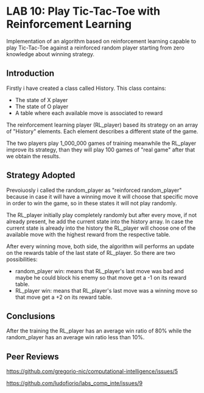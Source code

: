 # LAB 10: Play Tic-Tac-Toe with Reinforcement Learning

Implementation of an algorithm based on reinforcement learning capable to play Tic-Tac-Toe against a reinforced random player starting from zero knowledge about winning strategy.

## Introduction

Firstly i have created a class called History. This class contains:

 - The state of X player
 - The state of O player
 - A table where each available move is associated to reward

The reinforcement learning player (RL_player) based its strategy on an array of "History" elements. Each element describes a different state of the game.

The two players play 1_000_000 games of training meanwhile the RL_player improve its strategy, than they will play 100 games of "real game" after that we obtain the results. 

## Strategy Adopted

Prevoiuosly i called the random_player as "reinforced random_player" because in case it will have a winning move it will choose that specific move in order to win the game, so in these states it will not play randomly.

The RL_player initially play completely randomly but after every move, if not already present, he add the current state into the history array. In case the current state is already into the history the RL_player will choose one of the available move with the highest reward from the respective table.

After every winning move, both side, the algorithm will performs an update on the rewards table of the last state of RL_player. So there are two possibilities:

- random_player win: means that RL_player's last move was bad and maybe he could block his enemy so that move get a -1 on its reward table.
- RL_player win: means that RL_player's last move was a winning move so that move get a +2 on its reward table.

## Conclusions

After the training the RL_player has an average win ratio of 80% while the random_player has an average win ratio less than 10%.

## Peer Reviews

https://github.com/gregorio-nic/computational-intelligence/issues/5

https://github.com/ludofiorio/labs_comp_inte/issues/9
